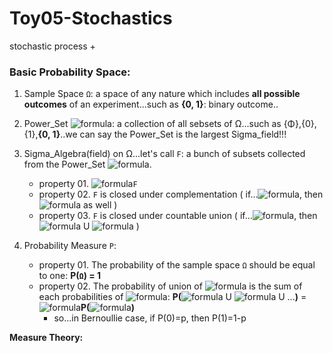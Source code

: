 # Toy05-Stochastics
stochastic process + 


### Basic Probability Space: 
1. Sample Space `Ω`: a space of any nature which includes **all possible outcomes** of an experiment...such as **{0, 1}**: binary outcome..
2. Power_Set ![formula](https://render.githubusercontent.com/render/math?math=2^\Omega): a collection of all sebsets of Ω...such as {Φ},{0},{1},**{0, 1}**..we can say the Power_Set is the largest Sigma_field!!!
3. Sigma_Algebra(field) on Ω...let's call `F`: a bunch of subsets collected from the Power_Set ![formula](https://render.githubusercontent.com/render/math?math=2^\Omega).
   - property 01. ![formula](https://render.githubusercontent.com/render/math?math=\Omega\in)`F`
   - property 02. `F` is closed under complementation ( if...![formula](https://render.githubusercontent.com/render/math?math=\Lambda\in\F), then ![formula](https://render.githubusercontent.com/render/math?math=\Lambda^c\in\F) as well )
   - property 03. `F` is closed under countable union ( if...![formula](https://render.githubusercontent.com/render/math?math=\Lambda_{1},\Lambda_{2}\in\F), then ![formula](https://render.githubusercontent.com/render/math?math=\Lambda_{1}) U ![formula](https://render.githubusercontent.com/render/math?math=\Lambda_{2}\in\F) ) 
 
4. Probability Measure `Ρ`:  
   - property 01. The probability of the sample space `Ω` should be equal to one: **P(`Ω`) = 1** 
   - property 02. The probability of union of ![formula](https://render.githubusercontent.com/render/math?math=\Lambda_{1},\Lambda_{2},..) is the sum of each probabilities of  ![formula](https://render.githubusercontent.com/render/math?math=\Lambda_{i}): **P(**![formula](https://render.githubusercontent.com/render/math?math=\Lambda_{1}) U ![formula](https://render.githubusercontent.com/render/math?math=\Lambda_{2}) U ...**)** = ![formula](https://render.githubusercontent.com/render/math?math=\Sigma)**P(**![formula](https://render.githubusercontent.com/render/math?math=\Lambda_{i})**)**
     - so...in Bernoullie case, if P(0)=p, then P(1)=1-p


__Measure Theory:__ 













































































